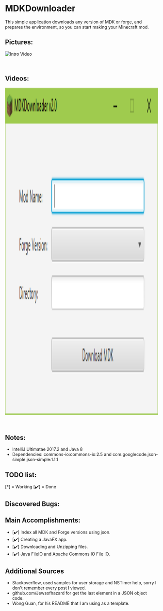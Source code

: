 # MDKDownloader
This simple application downloads any version of MDK or forge, and prepares the environment, so you can start making your Minecraft mod.

## Pictures:
<p>
<img src='https://github.com/TylerJaacks/MDKDownloader/blob/master/media/demo.gif?raw=true' title='Intro Video' width='412' height='237' alt='Intro Video' />
</p><br>

## Videos:
<p>
<img src='https://raw.githubusercontent.com/TylerJaacks/MDKDownloader/master/media/screenshot.png' title='Intro Video' width='1920' height='1080' alt='Intro Video' />
</p><br>

## Notes:
- IntelliJ Ultimatae 2017.2 and Java 8
- Dependencies: commons-io:commons-io:2.5 and com.googlecode.json-simple:json-simple:1.1.1

## TODO list:

[*] = Working [✔️] = Done

## Discovered Bugs:

## Main Accomplishments:
- [✔️] Index all MDK and Forge versions using json.
- [✔️] Creating a JavaFX app.
- [✔️] Downloading and Unzipping files.
- [✔️] Java FileIO and Apache Commons IO File IO.

## Additional Sources
- Stackoverflow, used samples for user storage and NSTimer help, sorry I don't remember every post I viewed.
- github.com/Jewsofhazard for get the last element in a JSON object code.
- Wong Guan, for his README that I am using as a template.
